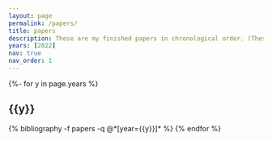 ```yaml
---
layout: page
permalink: /papers/
title: papers
description: These are my finished papers in chronological order. (These are expository research so far, but original research comes with time.)
years: [2022]
nav: true
nav_order: 1
---
```

<!-- _pages/publications.md -->
<div class="publications">

{%- for y in page.years %}
  <h2 class="year">{{y}}</h2>
  {% bibliography -f papers -q @*[year={{y}}]* %}
{% endfor %}

</div>

